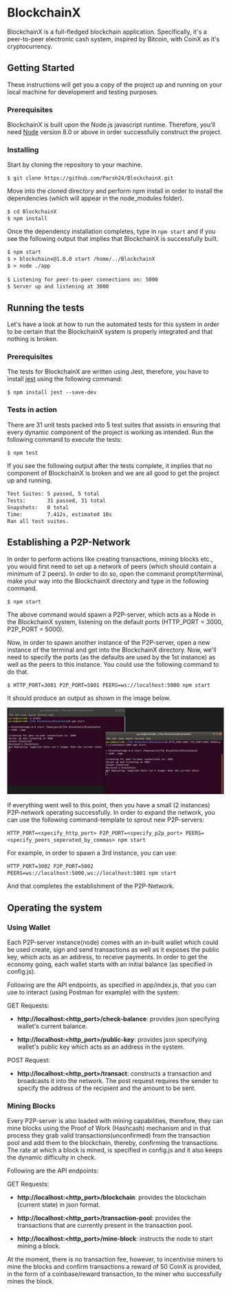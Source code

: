 # BlockchainX

BlockchainX is a full-fledged blockchain application. Specifically, it's a peer-to-peer electronic cash system, inspired by Bitcoin, with CoinX as it's cryptocurrency. 

## Getting Started

These instructions will get you a copy of the project up and running on your local machine for development and testing purposes. 

### Prerequisites

BlockchainX is built upon the Node.js javascript runtime. Therefore, you'll need [Node](https://nodejs.org/en/) version 8.0 or above in order successfully construct the project.  


### Installing

Start by cloning the repository to your machine.

```
$ git clone https://github.com/Parsh24/BlockchainX.git
```

Move into the cloned directory and perform npm install in order to install the dependencies (which will appear in the node_modules folder).

```
$ cd BlockchainX
$ npm install
```

Once the dependency installation completes, type in `npm start` and if you see the following output that implies that BlockchainX is successfully built.

```
$ npm start
$ > blockchainx@1.0.0 start /home/../BlockchainX
$ > node ./app

$ Listening for peer-to-peer connections on: 5000
$ Server up and listening at 3000

```

## Running the tests

Let's have a look at how to run the automated tests for this system in order to be certain that the BlockchainX system is properly integrated and that nothing is broken.

### Prerequisites

The tests for BlockchainX are written using Jest, therefore, you have to install [jest](https://www.npmjs.com/package/jest) using the following command: 

```
$ npm install jest --save-dev
```

### Tests in action

There are 31 unit tests packed into 5 test suites that assists in ensuring that every dynamic component of the project is working as intended. Run the following command to execute the tests:

```
$ npm test
```

If you see the following output after the tests complete, it implies that no component of BlockchainX is broken and we are all good to get the project up and running.

```
Test Suites: 5 passed, 5 total
Tests:       31 passed, 31 total
Snapshots:   0 total
Time:        7.412s, estimated 10s
Ran all test suites.
```

## Establishing a P2P-Network

In order to perform actions like creating transactions, mining blocks etc., you would first need to set up a network of peers (which should contain a minimum of 2 peers). In order to do so, open the command prompt/terminal, make your way into the BlockchainX directory and type in the following command.

```
$ npm start
```

The above command would spawn a P2P-server, which acts as a Node in the BlockchainX system, listening on the default ports (HTTP_PORT = 3000, P2P_PORT = 5000). 

Now, in order to spawn another instance of the P2P-server, open a new instance of the terminal and get into the BlockchainX directory. Now, we'll need to specify the ports (as the defaults are used by the 1st instance) as well as the peers to this instance. You could use the following command to do that.

```
$ HTTP_PORT=3001 P2P_PORT=5001 PEERS=ws://localhost:5000 npm start
```

It should produce an output as shown in the image below.

![](./images/PeerInstances.png)

If everything went well to this point, then you have a small (2 instances) P2P-network operating successfully. In order to expand the network, you can use the following command-template to sprout new P2P-servers:

```
HTTP_PORT=<specify_http_port> P2P_PORT=<specify_p2p_port> PEERS=<specify_peers_seperated_by_commas> npm start
```

For example, in order to spawn a 3rd instance, you can use:  
```
HTTP_PORT=3002 P2P_PORT=5002 PEERS=ws://localhost:5000,ws://localhost:5001 npm start
```

And that completes the establishment of the P2P-Network.

## Operating the system

### Using Wallet

Each P2P-server instance(node) comes with an in-built wallet which could be used create, sign and send transactions as well as it exposes the public key, which acts as an address, to receive payments. In order to get the economy going, each wallet starts with an initial balance (as specified in config.js).

Following are the API endpoints, as specified in app/index.js, that you can use to interact (using Postman for example) with the system:

GET Requests:

- **http&#58;//localhost:<http_port>/check-balance**: provides json specifying wallet's current balance.

- **http&#58;//localhost:<http_port>/public-key**: provides json specifying wallet's public key which acts as an address in the system.

POST Request:

- **http&#58;//localhost:<http_port>/transact**: constructs a transaction and broadcasts it into the network. The post request requires the sender to specify the address of the recipient and the amount to be sent.  

### Mining Blocks

Every P2P-server is also loaded with mining capabilities, therefore, they can mine blocks using the Proof of Work (Hashcash) mechanism and in that process they grab valid transactions(unconfirmed) from the transaction pool and add them to the blockchain, thereby, confirming the transactions. The rate at which a block is mined, is specified in config.js and it also keeps the dynamic difficulty in check. 

Following are the API endpoints:

GET Requests:

- **http&#58;//localhost:<http_port>/blockchain**: provides the blockchain (current state) in json format.

- **http&#58;//localhost:<http_port>/transaction-pool**: provides the transactions that are currently present in the transaction pool.

- **http&#58;//localhost:<http_port>/mine-block**: instructs the node to start mining a block.

At the moment, there is no transaction fee, however, to incentivise miners to mine the blocks and confirm transactions a reward of 50 CoinX is provided, in the form of a coinbase/reward transaction, to the miner who successfully mines the block.

